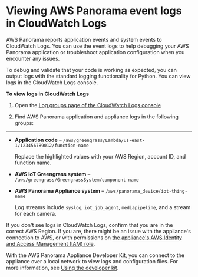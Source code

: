 # Viewing AWS Panorama event logs in CloudWatch Logs<a name="monitoring-logging"></a>

AWS Panorama reports application events and system events to CloudWatch Logs\. You can use the event logs to help debugging your AWS Panorama application or troubleshoot application configuration when you encounter any issues\. 

To debug and validate that your code is working as expected, you can output logs with the standard logging functionality for Python\. You can view logs in the CloudWatch Logs console\.

**To view logs in CloudWatch Logs**

1. Open the [Log groups page of the CloudWatch Logs console](https://console.aws.amazon.com/cloudwatch/home#logsV2:log-groups)

1. Find AWS Panorama application and appliance logs in the following groups:

****
   + **Application code** – `/aws/greengrass/Lambda/us-east-1/123456789012/function-name`

     Replace the highlighted values with your AWS Region, account ID, and function name\.
   + **AWS IoT Greengrass system** – `/aws/greengrass/GreengrassSystem/component-name`
   + **AWS Panorama Appliance system** – `/aws/panorama_device/iot-thing-name`

     Log streams include `syslog`, `iot_job_agent`, `mediapipeline`, and a stream for each camera\.

If you don't see logs in CloudWatch Logs, confirm that you are in the correct AWS Region\. If you are, there might be an issue with the appliance's connection to AWS, or with permissions on [the appliance's AWS Identity and Access Management \(IAM\) role](permissions-services.md)\.

With the AWS Panorama Appliance Developer Kit, you can connect to the appliance over a local network to view logs and configuration files\. For more information, see [Using the developer kit](gettingstarted-devkit.md)\.